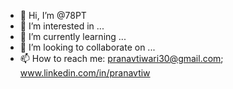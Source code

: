- 👋 Hi, I’m @78PT
- 👀 I’m interested in ...
- 🌱 I’m currently learning ...
- 💞️ I’m looking to collaborate on ...
- 📫 How to reach me: pranavtiwari30@gmail.com; www.linkedin.com/in/pranavtiw

<!---
78PT/78PT is a ✨ special ✨ repository because its `README.md` (this file) appears on your GitHub profile.
You can click the Preview link to take a look at your changes.
--->
